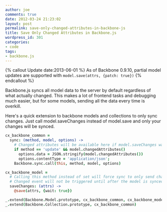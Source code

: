 ```yaml
---
author: joe
comments: true
date: 2012-03-24 21:23:02
layout: post
permalink: save-only-changed-attributes-in-backbone-js
title: Save Only Changed Attributes in Backbone.js
wordpress_id: 301
categories:
- code
tags:
- backbone.js
---
```


{% callout Update date:2013-06-01 %}
As of Backbone 0.9.10, partial model updates are supported with `model.save(attrs, {patch: true})`
{% endcallout %}

Backbone.js syncs all model data to the server by default regardless of what actually changed. This makes a lot of frontend tasks and debugging much easier, but for some models, sending all the data every time is overkill.

Here's a quick extension to backbone models and collections to only sync changes. Just call model.saveChanges instead of model.save and only your changes will be synced.

```coffeescript CoffeeScript
cx_backbone_common =
  sync: (method, model, options) ->
    # Changed attributes will be available here if model.saveChanges was called instead of model.save
    if method == 'update' && model.changedAttributes()
      options.data = JSON.stringify(model.changedAttributes())
      options.contentType = 'application/json';
    Backbone.sync.call(this, method, model, options)

cx_backbone_model =
  # Calling this method instead of set will force sync to only send changed attributes
  # Changed event will not be triggered until after the model is synced
  saveChanges: (attrs) ->
    @save(attrs, {wait: true})

_.extend(Backbone.Model.prototype, cx_backbone_common, cx_backbone_model)
_.extend(Backbone.Collection.prototype, cx_backbone_common)
```